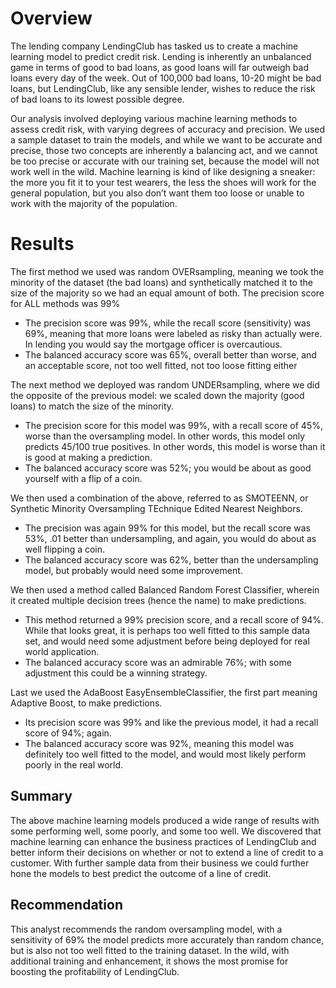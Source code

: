 # Overview
The lending company LendingClub has tasked us to create a machine learning model to predict credit risk. Lending is inherently an unbalanced game in terms of good to bad loans, as good loans will far outweigh bad loans every day of the week. Out of 100,000 bad loans, 10-20 might be bad loans, but LendingClub, like any sensible lender, wishes to reduce the risk of bad loans to its lowest possible degree. 

Our analysis involved deploying various machine learning methods to assess credit risk, with varying degrees of accuracy and precision. We used a sample dataset to train the models, and while we want to be accurate and precise, those two concepts are inherently a balancing act, and we cannot be too precise or accurate with our training set, because the model will not work well in the wild. Machine learning is kind of like designing a sneaker: the more you fit it to your test wearers, the less the shoes will work for the general population, but you also don’t want them too loose or unable to work with the majority of the population. 

# Results
The first method we used was random OVERsampling, meaning we took the minority of the dataset (the bad loans) and synthetically matched it to the size of the majority so we had an equal amount of both. The precision score for ALL methods was 99%
* The precision score was 99%, while the recall score (sensitivity) was 69%, meaning that more loans were labeled as risky than actually were. In lending you would say the mortgage officer is overcautious. 
* The balanced accuracy score was 65%, overall better than worse, and an acceptable score, not too well fitted, not too loose fitting either

The next method we deployed was random UNDERsampling, where we did the opposite of the previous model: we scaled down the majority (good loans) to match the size of the minority. 
* The precision score for this model was 99%, with a recall score of 45%, worse than the oversampling model. In other words, this model only predicts 45/100 true positives. In other words, this model is worse than it is good at making a prediction. 
* The balanced accuracy score was 52%; you would be about as good yourself with a flip of a coin. 

We then used a combination of the above, referred to as SMOTEENN, or Synthetic Minority Oversampling TEchnique Edited Nearest Neighbors. 
* The precision was again 99% for this model, but the recall score was 53%, .01 better than undersampling, and again, you would do about as well flipping a coin. 
* The balanced accuracy score was 62%, better than the undersampling model, but probably would need some improvement.

We then used a method called Balanced Random Forest Classifier, wherein it created multiple decision trees (hence the name) to make predictions. 
* This method returned a 99% precision score, and a recall score of 94%. While that looks great, it is perhaps too well fitted to this sample data set, and would need some adjustment before being deployed for real world application.
* The balanced accuracy score was an admirable 76%; with some adjustment this could be a winning strategy.

Last we used the AdaBoost EasyEnsembleClassifier, the first part meaning Adaptive Boost, to make predictions. 
* Its precision score was 99% and like the previous model, it had a recall score of 94%; again.
* The balanced accuracy score was 92%, meaning this model was definitely too well fitted to the model, and would most likely perform poorly in the real world. 

## Summary
The above machine learning models produced a wide range of results with some performing well, some poorly, and some too well. We discovered that machine learning can enhance the business practices of LendingClub and better inform their decisions on whether or not to extend a line of credit to a customer. With further sample data from their business we could further hone the models to best predict the outcome of a line of credit.

## Recommendation
This analyst recommends the random oversampling model, with a sensitivity of 69% the model predicts more accurately than random chance, but is also not too well fitted to the training dataset. In the wild, with additional training and enhancement, it shows the most promise for boosting the profitability of LendingClub. 
